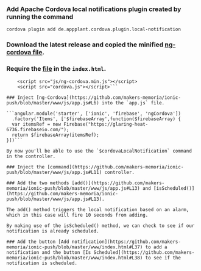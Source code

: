 ### Add Apache Cordova local notifications plugin created by running the command 

`cordova plugin add de.appplant.cordova.plugin.local-notification`

### Download the latest release and copied the minified [ng-cordova file](https://github.com/makers-memoria/ionic-push/blob/master/www/js/ng-cordova.min.js).

### Require the [file](https://github.com/makers-memoria/ionic-push/blob/master/www/index.html#L19) in the `index.html`.

```<!-- cordova script (this will be a 404 during development) -->
    <script src="js/ng-cordova.min.js"></script>
    <script src="cordova.js"></script>```

### Inject [ng-Cordova](https://github.com/makers-memoria/ionic-push/blob/master/www/js/app.js#L6) into the `app.js` file.

```angular.module('starter', ['ionic', 'firebase', 'ngCordova'])
  .factory('Items', ['$firebaseArray',function($firebaseArray) {
  var itemsRef = new Firebase("https://glaring-heat-6736.firebaseio.com/");
  return $firebaseArray(itemsRef);
}])```

By now you'll be able to use the `$cordovaLocalNotification` command in the controller.

### Inject the [command](https://github.com/makers-memoria/ionic-push/blob/master/www/js/app.js#L11) controller.

### Add the two methods [add()](https://github.com/makers-memoria/ionic-push/blob/master/www/js/app.js#L13) and [isScheduled()](https://github.com/makers-memoria/ionic-push/blob/master/www/js/app.js#L13).

The add() method triggers the local notification based on an alarm, which in this case will fire 10 seconds from adding.

By making use of the isScheduled() method, we can check to see if our notification is already scheduled.

### Add the button [Add notification](https://github.com/makers-memoria/ionic-push/blob/master/www/index.html#L37) to add a notification and the button [Is Scheduled](https://github.com/makers-memoria/ionic-push/blob/master/www/index.html#L38) to see if the notification is scheduled.




